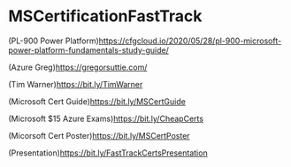 # MSCertificationFastTrack

(PL-900 Power Platform)https://cfgcloud.io/2020/05/28/pl-900-microsoft-power-platform-fundamentals-study-guide/

(Azure Greg)https://gregorsuttie.com/

(Tim Warner)https://bit.ly/TimWarner

(Microsoft Cert Guide)https://bit.ly/MSCertGuide

(Microsoft $15 Azure Exams)https://bit.ly/CheapCerts

(Micorsoft Cert Poster)https://bit.ly/MSCertPoster

(Presentation)https://bit.ly/FastTrackCertsPresentation
